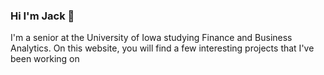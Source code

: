 ### Hi I'm Jack 👋

I'm a senior at the University of Iowa studying Finance and Business Analytics. On this website, you will find a few interesting projects that I've been working on
